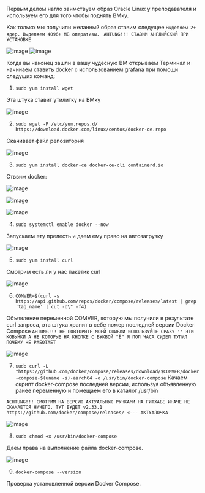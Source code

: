 Первым делом нагло заимствуем образ Oracle Linux у преподавателя и используем его для того чтобы поднять ВМку.

Как только мы получили желанный образ ставим следущее `Выделяем 2+ ядер. Выделяем 4096+ МБ оперативы.` ` AHTUNG!!! СТАВИМ АНГЛИЙСКИЙ ПРИ УСТАНОВКЕ`

![image](https://github.com/user-attachments/assets/3061c7d7-2e51-4877-ab78-3d4fe968878f)
![image](https://github.com/user-attachments/assets/d9ba4d62-dd58-43d7-b67d-5b87f5c9ae06)

Когда вы наконец зашли в вашу чудесную ВМ открываем Терминал и начинаем ставить docker с использованием grafana при помощи следущих команд:

1. `sudo yum install wget`

Эта штука ставит утилитку на ВМку

![image](https://github.com/user-attachments/assets/5c730c48-9b71-44cd-83ac-3566b93c005f)

2. `sudo wget -P /etc/yum.repos.d/ https://download.docker.com/linux/centos/docker-ce.repo`

Скачивает файл репозитория

![image](https://github.com/user-attachments/assets/10afb566-6d14-431d-892f-c46a16e9906b)

3. `sudo yum install docker-ce docker-ce-cli containerd.io`

Стввим docker:

![image](https://github.com/user-attachments/assets/3bd0cfc8-f1b3-44aa-aaf9-a4d54d367fe3)

![image](https://github.com/user-attachments/assets/34987ce4-9990-40b1-bc1f-906351f0fb89)

![image](https://github.com/user-attachments/assets/629d053b-8901-45ab-9487-bf51c61ac82e)

4. `sudo systemctl enable docker --now`
   
Запускаем эту прелесть и даем ему право на автозагрузку

![image](https://github.com/user-attachments/assets/108cf099-154e-4df1-bacc-61282cf7b462)

5. `sudo yum install curl`
   
Cмотрим есть ли у нас пакетик curl

![image](https://github.com/user-attachments/assets/0f06b9a0-557e-4167-953c-0d62814ce192)

6. `COMVER=$(curl -s https://api.github.com/repos/docker/compose/releases/latest | grep 'tag_name' | cut -d\" -f4)`

Объявление переменной COMVER, которую мы получили в результате curl запроса, эта штука хранит в себе номер последней версии Docker Compose `AHTUNG!!! НЕ ПОВТОРЯТЕ МОЕЙ ОШИБКИ ИСПОЛЬЗУЙТЕ СРАЗУ '' ЭТИ КОВЫЧКИ А НЕ КОТОРЫЕ НА КНОПКЕ С БУКВОЙ "Ё" Я ПОЛ ЧАСА СИДЕЛ ТУПИЛ ПОЧЕМУ НЕ РАБОТАЕТ`

![image](https://github.com/user-attachments/assets/94fee561-87b4-4fcd-abf1-efb84ef0db6a)

7. `sudo curl -L "https://github.com/docker/compose/releases/download/$COMVER/docker-compose-$(uname -s)-aarch64 -o /usr/bin/docker-compose`
Качаем скрипт docker-compose последней версии, используя объявленную ранее переменную и помещаем его в каталог /usr/bin

`ACHTUNG!!! СМОТРИМ НА ВЕРСИЮ АКТУАЛЬНУЮ РУЧКАМИ НА ГИТХАБЕ ИНАЧЕ НЕ СКАЧАЕТСЯ НИЧЕГО. ТУТ БУДЕТ v2.33.1 https://github.com/docker/compose/releases/ <--- АКТУАЛОЧКА`

![image](https://github.com/user-attachments/assets/08b1974d-9480-4d32-ae30-a5452b000b6d)

8. `sudo chmod +x /usr/bin/docker-compose`

Даем права на выполнение файла docker-compose.

![image](https://github.com/user-attachments/assets/a3eca625-8a53-4c61-9581-0336bdc96ad6)

9. `docker-compose --version`
    
Проверка установленной версии Docker Compose.


